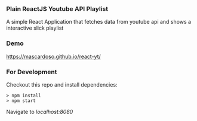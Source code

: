 ### Plain ReactJS Youtube API Playlist
A simple React Application that fetches data from youtube api and shows a interactive slick playlist

### Demo
https://mascardoso.github.io/react-yt/

### For Development
Checkout this repo and install dependencies:

```
> npm install
> npm start
```

Navigate to *localhost:8080*
